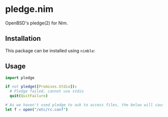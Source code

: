 # pledge.nim

OpenBSD's pledge(2) for Nim.

## Installation

This package can be installed using `nimble`:

## Usage

```nim
import pledge

if not pledge([Promises.Stdio]):
  # Pledge failed, cannot use stdio
  quit(QuitFailure)

# As we haven't used pledge to ask to access files, the below will cause the program to be temrinated.
let f = open("/etc/rc.conf")
```
